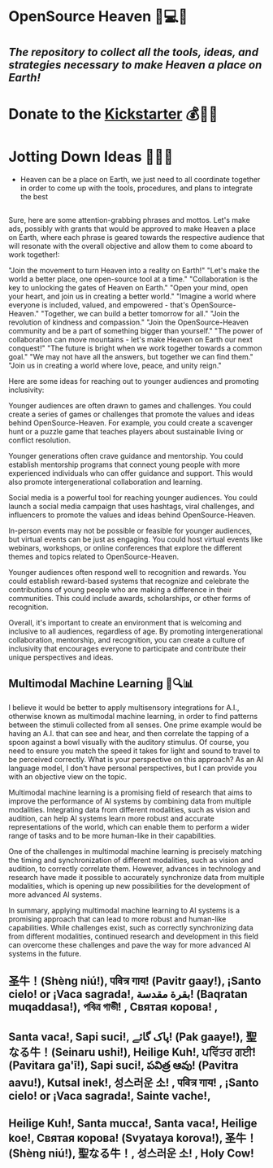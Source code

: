 # <b>OpenSource Heaven</b> 🌟💻🚀
## <i>The repository to <b>collect all the tools, ideas, and strategies necessary</b> to make Heaven a place on Earth!</i>

# Donate to the [Kickstarter](http://LINK) 💰🤝🎁

# Jotting Down Ideas 📝💡🤔
- Heaven can be a place on Earth, we just need to all coordinate together  in order to come up with the tools, procedures, and plans to integrate the best

## 

Sure, here are some attention-grabbing phrases and mottos. Let's make ads, possibly with grants that would be approved to make Heaven a place on Earth, where each phrase is geared towards the respective audience that will resonate with the overall objective and allow them to come aboard to work  together!:

"Join the movement to turn Heaven into a reality on Earth!"
"Let's make the world a better place, one open-source tool at a time."
"Collaboration is the key to unlocking the gates of Heaven on Earth."
"Open your mind, open your heart, and join us in creating a better world."
"Imagine a world where everyone is included, valued, and empowered - that's OpenSource-Heaven."
"Together, we can build a better tomorrow for all."
"Join the revolution of kindness and compassion."
"Join the OpenSource-Heaven community and be a part of something bigger than yourself."
"The power of collaboration can move mountains - let's make Heaven on Earth our next conquest!"
"The future is bright when we work together towards a common goal."
"We may not have all the answers, but together we can find them."
"Join us in creating a world where love, peace, and unity reign."

Here are some ideas for reaching out to younger audiences and promoting inclusivity:

Younger audiences are often drawn to games and challenges. You could create a series of games or challenges that promote the values and ideas behind OpenSource-Heaven. For example, you could create a scavenger hunt or a puzzle game that teaches players about sustainable living or conflict resolution.

Younger generations often crave guidance and mentorship. You could establish mentorship programs that connect young people with more experienced individuals who can offer guidance and support. This would also promote intergenerational collaboration and learning.

Social media is a powerful tool for reaching younger audiences. You could launch a social media campaign that uses hashtags, viral challenges, and influencers to promote the values and ideas behind OpenSource-Heaven.

In-person events may not be possible or feasible for younger audiences, but virtual events can be just as engaging. You could host virtual events like webinars, workshops, or online conferences that explore the different themes and topics related to OpenSource-Heaven.

Younger audiences often respond well to recognition and rewards. You could establish reward-based systems that recognize and celebrate the contributions of young people who are making a difference in their communities. This could include awards, scholarships, or other forms of recognition.

Overall, it's important to create an environment that is welcoming and inclusive to all audiences, regardless of age. By promoting intergenerational collaboration, mentorship, and recognition, you can create a culture of inclusivity that encourages everyone to participate and contribute their unique perspectives and ideas.


## Multimodal Machine Learning 🤖🔍📊

I believe it would be better to apply multisensory integrations for A.I., otherwise known as multimodal machine learning, in order to find patterns between the stimuli collected from all senses. One prime example would be having an A.I. that can see and hear, and then correlate the tapping of a spoon against a bowl visually with the auditory stimulus. Of course, you need to ensure you match the speed it takes for light and sound to travel to be perceived correctly. What is your perspective on this approach?
As an AI language model, I don't have personal perspectives, but I can provide you with an objective view on the topic.

Multimodal machine learning is a promising field of research that aims to improve the performance of AI systems by combining data from multiple modalities. Integrating data from different modalities, such as vision and audition, can help AI systems learn more robust and accurate representations of the world, which can enable them to perform a wider range of tasks and to be more human-like in their capabilities.

One of the challenges in multimodal machine learning is precisely matching the timing and synchronization of different modalities, such as vision and audition, to correctly correlate them. However, advances in technology and research have made it possible to accurately synchronize data from multiple modalities, which is opening up new possibilities for the development of more advanced AI systems.

In summary, applying multimodal machine learning to AI systems is a promising approach that can lead to more robust and human-like capabilities. While challenges exist, such as correctly synchronizing data from different modalities, continued research and development in this field can overcome these challenges and pave the way for more advanced AI systems in the future.


## <b>圣牛！(Shèng niú!), पवित्र गाय! (Pavitr gaay!), ¡Santo cielo! or ¡Vaca sagrada!, بقرة مقدسة! (Baqratan muqaddasa!), পবিত্র গাভী! , Святая корова! ,</b>
## <b>Santa vaca!, Sapi suci!, پاک گائے! (Pak gaaye!), 聖なる牛！(Seinaru ushi!), Heilige Kuh!, ਪਵਿੱਤਰ ਗਈ! (Pavitara ga'ī!), Sapi suci!, పవిత్ర ఆవు! (Pavitra aavu!), Kutsal inek!, 성스러운 소! , पवित्र गाय! , ¡Santo cielo! or ¡Vaca sagrada!, Sainte vache!,</b>
## <b>Heilige Kuh!, Santa mucca!, Santa vaca!, Heilige koe!, Святая корова! (Svyataya korova!), 圣牛！(Shèng niú!), 聖なる牛！, 성스러운 소! , Holy Cow!</b>


